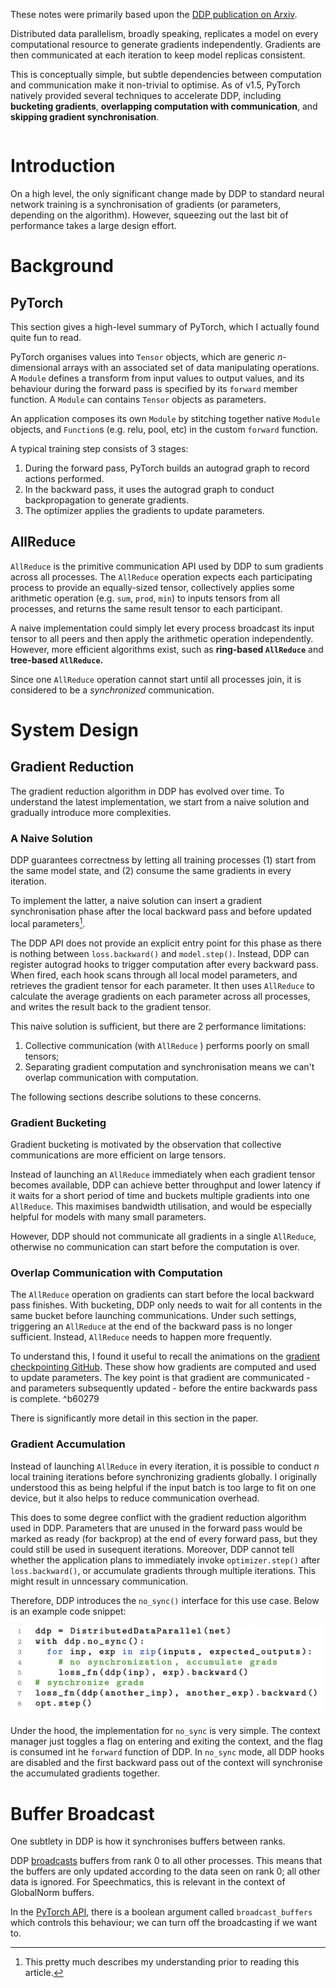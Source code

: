 These notes were primarily based upon the [DDP publication on Arxiv](https://arxiv.org/pdf/2006.15704.pdf).

Distributed data parallelism, broadly speaking, replicates a model on every computational resource to generate gradients independently. Gradients are then communicated at each iteration to keep model replicas consistent.

This is conceptually simple, but subtle dependencies between computation and communication make it non-trivial to optimise. As of v1.5, PyTorch natively provided several techniques to accelerate DDP, including **bucketing gradients**, **overlapping computation with communication**, and **skipping gradient synchronisation**.
```toc
```
# Introduction
On a high level, the only significant change made by DDP to standard neural network training is a synchronisation of gradients (or parameters, depending on the algorithm). However, squeezing out the last bit of performance takes a large design effort.

# Background 
## PyTorch
This section gives a high-level summary of PyTorch, which I actually found quite fun to read.

PyTorch organises values into `Tensor` objects, which are generic $n$-dimensional arrays with an associated set of data manipulating operations. A `Module` defines a transform from input values to output values, and its behaviour during the forward pass is specified by its `forward` member function. A `Module` can contains `Tensor` objects as parameters. 

An application composes its own `Module` by stitching together native `Module` objects, and `Function`s (e.g. relu, pool, etc) in the custom `forward` function.

A typical training step consists of 3 stages:

1. During the forward pass, PyTorch builds an autograd graph to record actions performed. 
2. In the backward pass, it uses the autograd graph to conduct backpropagation to generate gradients. 
3. The optimizer applies the gradients to update parameters.

## AllReduce
`AllReduce` is the primitive communication API used by DDP to sum gradients across all processes. The `AllReduce` operation expects each participating process to provide an equally-sized tensor, collectively applies some arithmetic operation (e.g. `sum`, `prod`, `min`) to inputs tensors from all processes, and returns the same result tensor to each participant.

A naive implementation could simply let every process broadcast its input tensor to all peers and then apply the arithmetic operation independently. However, more efficient algorithms exist, such as **ring-based `AllReduce`** and **tree-based `AllReduce`.**

Since one `AllReduce` operation cannot start until all processes join, it is considered to be a *synchronized* communication.

# System Design
## Gradient Reduction
The gradient reduction algorithm in DDP has evolved over time. To understand the latest implementation, we start from a naive solution and gradually introduce more complexities.

### A Naive Solution
DDP guarantees correctness by letting all training processes (1) start from the same model state, and (2) consume the same gradients in every iteration.

To implement the latter, a naive solution can insert a gradient synchronisation phase after the local backward pass and before updated local parameters[^fn1].

The DDP API does not provide an explicit entry point for this phase as there is nothing between `loss.backward()` and `model.step()`. 
Instead, DDP can register autograd hooks to trigger computation after every backward pass. When fired, each hook scans through all local model parameters, and retrieves the gradient tensor for each parameter. It then uses `AllReduce` to calculate the average gradients on each parameter across all processes, and writes the result back to the gradient tensor.

This naive solution is sufficient, but there are 2 performance limitations:

1. Collective communication (with `AllReduce` ) performs poorly on small tensors;
2. Separating gradient computation and synchronisation means we can't overlap communication with computation.

The following sections describe solutions to these concerns.

### Gradient Bucketing
Gradient bucketing is motivated by the observation that collective communications are more efficient on large tensors. 

Instead of launching an `AllReduce` immediately when each gradient tensor becomes available, DDP can achieve better throughput and lower latency if it waits for a short period of time and buckets multiple gradients into one `AllReduce`. This maximises bandwidth utilisation, and would be especially helpful for models with many small parameters.

However, DDP should not communicate all gradients in a single `AllReduce`, otherwise no communication can start before the computation is over.

### Overlap Communication with Computation
The `AllReduce` operation on gradients can start before the local backward pass finishes. With bucketing, DDP only needs to wait for all contents in the same bucket before launching communications. Under such settings, triggering an `AllReduce` at the end of the backward pass is no longer sufficient. Instead, `AllReduce` needs to happen more frequently.

To understand this, I found it useful to recall the animations on the [gradient checkpointing GitHub](https://github.com/cybertronai/gradient-checkpointing). These show how gradients are computed and used to update parameters.  The key point is that gradient are communicated - and parameters subsequently updated - before the entire backwards pass is complete. ^b60279

There is significantly more detail in this section in the paper.

### Gradient Accumulation
Instead of launching `AllReduce` in every iteration, it is possible to conduct $n$ local training iterations before synchronizing gradients globally. I originally understood this as being helpful if the input batch is too large to fit on one device, but it also helps to reduce communication overhead.

This does to some degree conflict with the gradient reduction algorithm used in DDP. Parameters that are unused in the forward pass would be marked as ready (for backprop) at the end of every forward pass, but they could still be used in susequent iterations. Moreover, DDP cannot tell whether the application plans to immediately invoke `optimizer.step()` after `loss.backward()`, or accumulate gradients through multiple iterations. This might result in unncessary communication.

Therefore, DDP introduces the `no_sync()` interface for this use case. Below is an example code snippet:

![](_attachments/Screenshot%202022-08-21%20at%2018.53.03.png)

Under the hood, the implementation for `no_sync` is very simple. The context manager just toggles a flag on entering and exiting the context, and the flag is consumed int he `forward` function of DDP. In `no_sync` mode, all DDP hooks are disabled and the first backward pass out of the context will synchronise the accumulated gradients together. 

# Buffer Broadcast
One subtlety in DDP is how it synchronises buffers between ranks. 

DDP [broadcasts](NCCL%20Collectives#Broadcast) buffers from rank 0 to all other processes. This means that the buffers are only updated according to the data seen on rank 0; all other data is ignored. For Speechmatics, this is relevant in the context of GlobalNorm buffers.

In the [PyTorch API](https://pytorch.org/docs/stable/generated/torch.nn.parallel.DistributedDataParallel.html), there is a boolean argument called `broadcast_buffers` which controls this behaviour; we can turn off the broadcasting if we want to. 

[^fn1]: This pretty much describes my understanding prior to reading this article.

